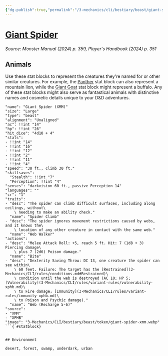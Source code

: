 ```yaml
---
{"dg-publish":true,"permalink":"/3-mechanics/cli/bestiary/beast/giant-spider-xmm/","tags":["ttrpg-cli/compendium/src/5e/xmm","ttrpg-cli/monster/cr/1","ttrpg-cli/monster/environment/desert","ttrpg-cli/monster/environment/forest","ttrpg-cli/monster/environment/swamp","ttrpg-cli/monster/environment/underdark","ttrpg-cli/monster/environment/urban","ttrpg-cli/monster/size/large","ttrpg-cli/monster/type/beast"],"noteIcon":""}
---
```


# [Giant Spider](3-Mechanics\CLI\bestiary\beast/giant-spider-xmm.md)
*Source: Monster Manual (2024) p. 359, Player's Handbook (2024) p. 351*  

## Animals

Use these stat blocks to represent the creatures they're named for or other similar creatures. For example, the [Panther](3-Mechanics/CLI/bestiary/beast/panther-xmm.md) stat block can also represent a mountain lion, while the [Giant Goat](3-Mechanics/CLI/bestiary/beast/giant-goat-xmm.md) stat block might represent a buffalo. Any of these stat blocks might also serve as fantastical animals with distinctive names and cosmetic details unique to your D&D adventures.

```statblock
"name": "Giant Spider (XMM)"
"size": "Large"
"type": "beast"
"alignment": "Unaligned"
"ac": !!int "14"
"hp": !!int "26"
"hit_dice": "4d10 + 4"
"stats":
- !!int "14"
- !!int "16"
- !!int "12"
- !!int "2"
- !!int "11"
- !!int "4"
"speed": "30 ft., climb 30 ft."
"skillsaves":
  "Stealth": !!int "7"
  "Perception": !!int "4"
"senses": "darkvision 60 ft., passive Perception 14"
"languages": ""
"cr": "1"
"traits":
- "desc": "The spider can climb difficult surfaces, including along ceilings, without\
    \ needing to make an ability check."
  "name": "Spider Climb"
- "desc": "The spider ignores movement restrictions caused by webs, and it knows the\
    \ location of any other creature in contact with the same web."
  "name": "Web Walker"
"actions":
- "desc": "Melee Attack Roll: +5, reach 5 ft. Hit: 7 (1d8 + 3) Piercing damage\
    \ plus 7 (2d6) Poison damage."
  "name": "Bite"
- "desc": "Dexterity Saving Throw: DC 13, one creature the spider can see within\
    \ 60 feet. Failure: The target has the [Restrained](3-Mechanics/CLI/rules/conditions.md#Restrained)\
    \ condition until the web is destroyed (AC 10; HP 5; [Vulnerability](3-Mechanics/CLI/rules/variant-rules/vulnerability-xphb.md)\
    \ to Fire damage; [Immunity](3-Mechanics/CLI/rules/variant-rules/immunity-xphb.md)\
    \ to Poison and Psychic damage)."
  "name": "Web (Recharge 5-6)"
"source":
- "XMM"
- "XPHB"
"image": "3-Mechanics/CLI/bestiary/beast/token/giant-spider-xmm.webp"
```{ #statblock}


## Environment

desert, forest, swamp, underdark, urban